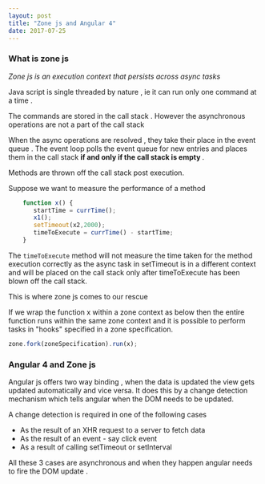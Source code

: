 ```yaml
---
layout: post
title: "Zone js and Angular 4"
date: 2017-07-25
---
```


<h3> What is zone js</h3>

<i>Zone js is an execution context that persists across async tasks</i>

Java script is single threaded by nature , ie it can run only one command at a time .

The commands are stored in the call stack . However the asynchronous operations are not a part of the call stack 

When the async operations are resolved , they take their place in the event queue . The event loop polls the event queue 
for new entries and places them in the call stack <b>if and only if the call stack is empty </b>.

Methods are thrown off the call stack post execution.

Suppose we want to measure the performance of a method

```javascript
    function x() {
       startTime = currTime();
       x1();
       setTimeout(x2,2000);
       timeToExecute = currTime() - startTime;
    }

```

The `timeToExecute` method will not measure the time taken for the method execution correctly  as the
async task in setTimeout is in a different context and will be placed on the call stack only after 
timeToExecute has been blown off the call stack.

This is where zone js comes to our rescue

If we wrap the function x within a zone context as below then the entire function runs within the same zone context
and it is possible to perform tasks in "hooks" specified in a zone specification.

```javascript
zone.fork(zoneSpecification).run(x);

```

<h3> Angular 4 and Zone js </h3>

Angular js offers two way binding , when the data is updated the view gets updated automatically and vice versa.
It does this by a change detection mechanism which tells angular when the DOM needs to be updated.

A change detection is required in one of the following cases

<ul>
  <li> As the result of an XHR request to a server to fetch data </li>
  <li> As the result of an event - say click event </li>
  <li> As a result of calling setTimeout or setInterval </li>
</ul>

All  these 3 cases are asynchronous and when they happen angular needs to fire the DOM update .


  
  
  






